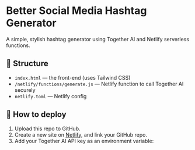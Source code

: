 # Better Social Media Hashtag Generator

A simple, stylish hashtag generator using Together AI and Netlify serverless functions.

## 📂 Structure

- `index.html` — the front-end (uses Tailwind CSS)
- `/netlify/functions/generate.js` — Netlify function to call Together AI securely
- `netlify.toml` — Netlify config

## 🚀 How to deploy

1. Upload this repo to GitHub.
2. Create a new site on [Netlify](https://app.netlify.com/), and link your GitHub repo.
3. Add your Together AI API key as an environment variable: